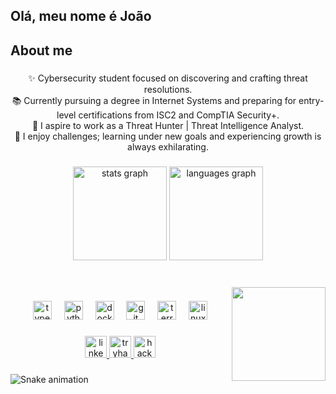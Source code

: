 <h2 align="left">Olá, meu nome é João</h2>

###

<h2 align="left">About me</h2>

###

<p align="center">✨ Cybersecurity student focused on discovering and crafting threat resolutions.<br>📚 Currently pursuing a degree in Internet Systems and preparing for entry-level certifications from ISC2 and CompTIA Security+.<br>🎯 I aspire to work as a Threat Hunter | Threat Intelligence Analyst.<br>🎲 I enjoy challenges; learning under new goals and experiencing growth is always exhilarating.</p>

###



<div align="center">
  <img src="https://github-readme-stats.vercel.app/api?username=JoaoManoel01&hide_title=false&hide_rank=false&show_icons=true&include_all_commits=true&count_private=true&disable_animations=false&theme=blue-green&locale=pt-br&hide_border=false" height="150" alt="stats graph"  />
  <img src="https://github-readme-stats.vercel.app/api/top-langs?username=JoaoManoel01&locale=en&hide_title=false&layout=compact&card_width=320&langs_count=4&theme=blue-green&hide_border=true" height="150" alt="languages graph"  />
</div>

###

<br clear="both">

<img align="right" height="150" src="https://avatars.githubusercontent.com/u/167655396?v=4"  />

###

<div align="center">
  <img src="https://cdn.jsdelivr.net/gh/devicons/devicon/icons/typescript/typescript-original.svg" height="30" alt="typescript logo"  />
  <img width="12" />
  <img src="https://cdn.jsdelivr.net/gh/devicons/devicon/icons/python/python-original.svg" height="30" alt="python logo"  />
  <img width="12" />
  <img src="https://cdn.jsdelivr.net/gh/devicons/devicon/icons/docker/docker-original.svg" height="30" alt="docker logo"  />
  <img width="12" />
  <img src="https://cdn.jsdelivr.net/gh/devicons/devicon/icons/git/git-original.svg" height="30" alt="git logo"  />
  <img width="12" />
  <img src="https://cdn.jsdelivr.net/gh/devicons/devicon/icons/terraform/terraform-original.svg" height="30" alt="terraform logo"  />
  <img width="12" />
  <img src="https://cdn.jsdelivr.net/gh/devicons/devicon/icons/linux/linux-original.svg" height="30" alt="linux logo"  />
</div>

###

<div align="center">
  <a href="https://www.linkedin.com/in/jo%C3%A3o-m-analista/" target="_blank">
    <img src="https://img.shields.io/static/v1?message=LinkedIn&logo=linkedin&label=&color=0077B5&logoColor=white&labelColor=&style=for-the-badge" height="35" alt="linkedin logo"  />
  </a>
  <a href="https://tryhackme.com/r/manage-account/account-details" target="_blank">
    <img src="https://img.shields.io/static/v1?message=TryHackMe&logo=tryhackme&label=&color=88cc14&logoColor=white&labelColor=&style=for-the-badge" height="35" alt="tryhackme logo"  />
  </a>
  <a href="https://www.hackerrank.com/profile/orgjm_lima" target="_blank">
    <img src="https://img.shields.io/static/v1?message=HackerRank&logo=hackerrank&label=&color=2EC866&logoColor=white&labelColor=&style=for-the-badge" height="35" alt="hackerrank logo"  />
  </a>
</div>

###

<img src="https://raw.githubusercontent.com/JoaoManoel01/JoaoManoel01/output/snake.svg" alt="Snake animation" />

###
